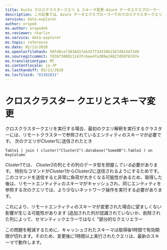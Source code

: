 ```yaml
---
title: Kusto クロスクラスタークエリ & スキーマ変更-Azure データエクスプローラー
description: この記事では、Azure データエクスプローラーでのクロスクラスタークエリとスキーマ変更について説明します。
services: data-explorer
author: orspod
ms.author: orspodek
ms.reviewer: rkarlin
ms.service: data-explorer
ms.topic: reference
ms.date: 02/13/2020
ms.openlocfilehash: 58fd8cef3836d17eb327734338b1567d815d7349
ms.sourcegitcommit: fd3bf300811243fc6ae47a309e24027d50f67d7e
ms.translationtype: MT
ms.contentlocale: ja-JP
ms.lasthandoff: 05/13/2020
ms.locfileid: "83382031"
---
```

# <a name="cross-cluster-queries-and-schema-changes"></a>クロスクラスター クエリとスキーマ変更 

クロスクラスタークエリを実行する場合、最初のクエリ解釈を実行するクラスターには、リモートクラスターで参照されているエンティティのスキーマが必要です。
次のクエリが*Cluster1*に送信されたとき

```kusto
Table1 | join ( cluster("Cluster2").database("SomeDB").Table2 ) on KeyColumn
``` 

*Cluster1*では、 *Cluster2*の列とその列のデータ型を把握*している*必要があります。 特別なコマンドが*Cluster1*から*Cluster2*に送信されるようにするためです。
このコマンドを送信すると非常に負荷が大きくなる可能性があるため、取得した後は、リモートエンティティのスキーマがキャッシュされ、同じエンティティを参照する次のクエリでは、より少ないネットワーク操作を実行する必要があります。

これにより、リモートエンティティのスキーマが変更された場合に望ましくない影響が生じる可能性があります (追加された列が認識されていないか、削除された列によって、セマンティックエラーではなく "部分的なクエリエラー

この問題を軽減するために、キャッシュされたスキーマは取得後1時間で有効期限が切れます。そのため、変更後に1時間以上実行されたクエリは、最新のスキーマで動作します。